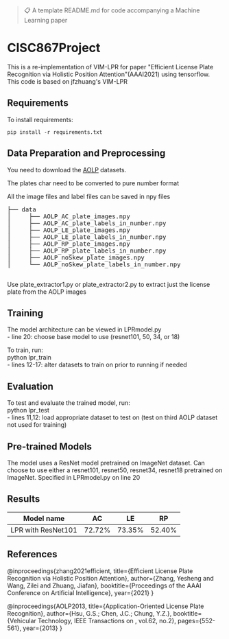 

>📋  A template README.md for code accompanying a Machine Learning paper

# CISC867Project
This is a re-implementation of VIM-LPR for paper "Efficient License Plate Recognition via Holistic Position Attention"(AAAI2021) using tensorflow.
This code is based on jfzhuang's VIM-LPR


## Requirements

To install requirements:

```setup
pip install -r requirements.txt
```

## Data Preparation and Preprocessing
You need to download the [AOLP](http://aolpr.ntust.edu.tw/lab/) datasets.<br>

The plates char need to be converted to pure number format<br>

All the image files and label files can be saved in npy files<br>
<pre>
├── data  
│     ├── AOLP_AC_plate_images.npy  
│     ├── AOLP_AC_plate_labels_in_number.npy
│     ├── AOLP_LE_plate_images.npy  
│     ├── AOLP_LE_plate_labels_in_number.npy  
│     ├── AOLP_RP_plate_images.npy  
│     ├── AOLP_RP_plate_labels_in_number.npy  
│     ├── AOLP_noSkew_plate_images.npy  
│     └── AOLP_noSkew_plate_labels_in_number.npy

</pre>

Use plate_extractor1.py or plate_extractor2.py to extract just the license plate from the AOLP images

## Training
The model architecture can be viewed in LPRmodel.py <br>
    - line 20: choose base model to use (resnet101, 50, 34, or 18)

To train, run: <br>
python lpr_train <br>
    - lines 12-17: alter datasets to train on prior to running if needed 


## Evaluation
To test and evaluate the trained model, run: <br>
python lpr_test <br>
    - lines 11,12: load appropriate dataset to test on (test on third AOLP dataset not used for training)


## Pre-trained Models
The model uses a ResNet model pretrained on ImageNet dataset. Can choose to use either a resnet101, resnet50, resnet34, resnet18 pretrained on ImageNet. Specified in LPRmodel.py on line 20


## Results

|     Model name     |    AC    |    LE    |    RP    |
| ------------------ |----------|----------|----------|
| LPR with ResNet101 |  72.72%  |  73.35%  |  52.40%  |


## References

@inproceedings{zhang2021efficient,
  title={Efficient License Plate Recognition via Holistic Position Attention},
  author={Zhang, Yesheng and Wang, Zilei and Zhuang, Jiafan},
  booktitle={Proceedings of the AAAI Conference on Artificial Intelligence},
  year={2021}
}

@inproceedings{AOLP2013,
  title={Application-Oriented License Plate Recognition},
  author={Hsu, G.S.; Chen, J.C.; Chung, Y.Z.},
  booktitle={Vehicular Technology, IEEE Transactions on , vol.62, no.2},
  pages={552-561},
  year={2013}
}
